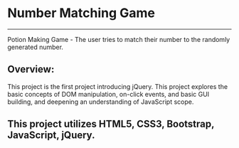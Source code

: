 # Number Matching Game
***
Potion Making Game - The user tries to match their number to the randomly generated number.

## Overview:
This project is the first project introducing jQuery. This project explores the basic concepts of DOM manipulation, on-click events, and basic GUI building, and deepening an understanding of JavaScript scope.

## This project utilizes HTML5, CSS3, Bootstrap, JavaScript, jQuery.
